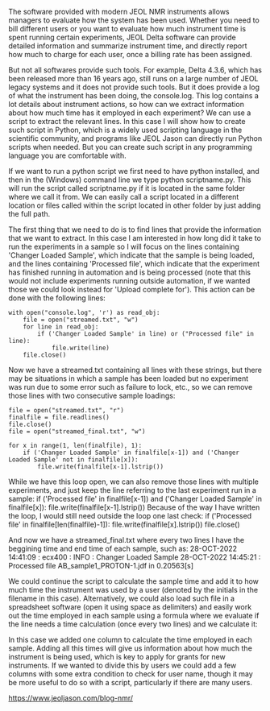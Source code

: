 The software provided with modern JEOL NMR instruments allows managers to evaluate how the system has been used. Whether you need to bill different users or you want to evaluate how much instrument time is spent running certain experiments, JEOL Delta software can provide detailed information and summarize instrument time, and directly report how much to charge for each user, once a billing rate has been assigned.

But not all softwares provide such tools. For example, Delta 4.3.6, which has been released more than 16 years ago, still runs on a large number of JEOL legacy systems and it does not provide such tools. But it does provide a log of what the instrument has been doing, the console.log. This log contains a lot details about instrument actions, so how can we extract information about how much time has it employed in each experiment? We can use a script to extract the relevant lines. In this case I will show how to create such script in Python, which is a widely used scripting language in the scientific community, and programs like JEOL Jason can directly run Python scripts when needed. But you can create such script in any programming language you are comfortable with.

If we want to run a python script we first need to have python installed, and then in the (Windows) command line we type python scriptname.py. This will run the script called scriptname.py if it is located in the same folder where we call it from. We can easily call a script located in a different location or files called within the script located in other folder by just adding the full path.

The first thing that we need to do is to find lines that provide the information that we want to extract. In this case I am interested in how long did it take to run the experiments in a sample so I will focus on the lines containing 'Changer Loaded Sample', which indicate that the sample is being loaded, and the lines containing 'Processed file', which indicate that the experiment has finished running in automation and is being processed (note that this would not include experiments running outside automation, if we wanted those we could look instead for 'Upload complete for'). This action can be done with the following lines:

	with open("console.log", 'r') as read_obj:
		file = open("streamed.txt", "w")
		for line in read_obj:
			if ('Changer Loaded Sample' in line) or ("Processed file" in line):
				file.write(line)
		file.close()
		
Now we have a streamed.txt containing all lines with these strings, but there may be situations in which a sample has been loaded but no experiment was run due to some error such as failure to lock, etc., so we can remove those lines with two consecutive sample loadings:

	file = open("streamed.txt", "r")
	finalfile = file.readlines()
	file.close()
	file = open("streamed_final.txt", "w")

	for x in range(1, len(finalfile), 1):
		if ('Changer Loaded Sample' in finalfile[x-1]) and ('Changer Loaded Sample' not in finalfile[x]):
			file.write(finalfile[x-1].lstrip())
		
While we have this loop open, we can also remove those lines with multiple experiments, and just keep the line referring to the last experiment run in a sample:
		if ('Processed file' in finalfile[x-1]) and ('Changer Loaded Sample' in finalfile[x]):
			file.write(finalfile[x-1].lstrip())
Because of the way I have written the loop, I would still need outside the loop one last check:
	if ('Processed file' in finalfile[len(finalfile)-1]):
		file.write(finalfile[x].lstrip())
	file.close()			
	
And now we have a streamed_final.txt where every two lines I have the beggining time and end time of each sample, such as:
	28-OCT-2022 14:41:09 : ecx400 : INFO : Changer Loaded Sample
	28-OCT-2022 14:45:21 : Processed file AB_sample1_PROTON-1.jdf in 0.20563[s]
	
We could continue the script to calculate the sample time and add it to how much time the instrument was used by a user (denoted by the initials in the filename in this case). Alternatively, we could also load such file in a spreadsheet software (open it using space as delimiters) and easily work out the time employed in each sample using a formula where we evaluate if the line needs a time calculation (once every two lines) and we calculate it:

In this case we added one column to calculate the time employed in each sample. Adding all this times will give us information about how much the instrument is being used, which is key to apply for grants for new instruments. If we wanted to divide this by users we could add a few columns with some extra condition to check for user name, though it may be more useful to do so with a script, particularly if there are many users.

https://www.jeoljason.com/blog-nmr/
